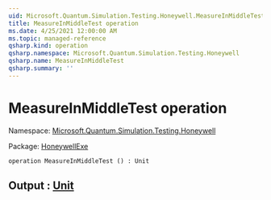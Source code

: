 ```yaml
---
uid: Microsoft.Quantum.Simulation.Testing.Honeywell.MeasureInMiddleTest
title: MeasureInMiddleTest operation
ms.date: 4/25/2021 12:00:00 AM
ms.topic: managed-reference
qsharp.kind: operation
qsharp.namespace: Microsoft.Quantum.Simulation.Testing.Honeywell
qsharp.name: MeasureInMiddleTest
qsharp.summary: ''
---
```


# MeasureInMiddleTest operation

Namespace: [Microsoft.Quantum.Simulation.Testing.Honeywell](xref:Microsoft.Quantum.Simulation.Testing.Honeywell)

Package: [HoneywellExe](https://nuget.org/packages/HoneywellExe)




```qsharp
operation MeasureInMiddleTest () : Unit
```


## Output : [Unit](xref:microsoft.quantum.qsharp.valueliterals#unit-literal)

